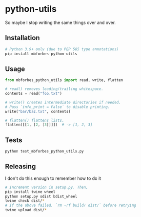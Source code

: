 # python-utils

So maybe I stop writing the same things over and over.

## Installation

```sh
# Python 3.9+ only (due to PEP 585 type annotations)
pip install mbforbes-python-utils
```

## Usage

```python
from mbforbes_python_utils import read, write, flatten

# read() removes leading/trailing whitespace.
contents = read("foo.txt")

# write() creates intermediate directories if needed.
# Pass `info_print = False` to disable printing.
write("bar/baz.txt", contents)

# flatten() flattens lists.
flatten([[1, [2, [3]]]])  # -> [1, 2, 3]
```

## Tests

```sh
python test_mbforbes_python_utils.py
```

## Releasing

I don't do this enough to remember how to do it

```sh
# Increment version in setup.py. Then,
pip install twine wheel
python setup.py sdist bdist_wheel
twine check dist/*
# If the above failed, `rm -rf build/ dist/` before retrying
twine upload dist/*
```
